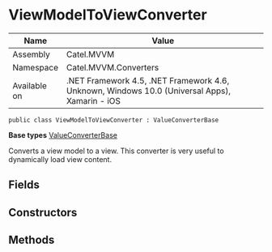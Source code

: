 

# ViewModelToViewConverter

Name|Value
---|---
Assembly|Catel.MVVM
Namespace|Catel.MVVM.Converters
Available on|.NET Framework 4.5, .NET Framework 4.6, Unknown, Windows 10.0 (Universal Apps), Xamarin - iOS

```
public class ViewModelToViewConverter : ValueConverterBase
```

**Base types**
[ValueConverterBase](/Catel.MVVM\Catel\MVVM\Converters\ValueConverterBase.md)


Converts a view model to a view. This converter is very useful to dynamically load view content.



## Fields

## Constructors

## Methods

